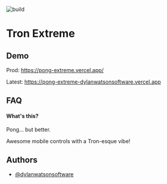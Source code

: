 ![build](https://github.com/dylanwatsonsoftware/pong-extreme/actions/workflows/main.yml/badge.svg)

# Tron Extreme



## Demo

Prod: https://pong-extreme.vercel.app/

Latest: https://pong-extreme-dylanwatsonsoftware.vercel.app

## FAQ

#### What's this?

Pong... but better.

Awesome mobile controls with a Tron-esque vibe!
## Authors

- [@dylanwatsonsoftware](https://www.github.com/dylanwatsonsoftware)

